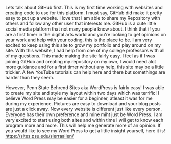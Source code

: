 Lets talk about GitHub first. This is my first time working with websites and creating code to use for this platform. I must say, GitHub did make it pretty easy to put up a website. I love that I am able to share my Repository with others and follow any other user that interests me. GitHub is a cute little social media platform that not many people know about. I think that if you are a first timer in the digital arts world and you're looking to get opinions on your work and help with your coding, this is the place to be. I am very excited to keep using this site to grow my portfolio and play around on my site. With this website, I had help from one of my college professors with all of my questions. This made making the site fairly easy. I feel as if I was joining GitHub and creating my repository on my own, I would need alot more guidance and for a first timer without any help, this site may be a little trickier. A few YouTube tutorials can help here and there but somethings are harder than they seem.

However, Penn State Behrend Sites aka WordPress is fairly easy! I was able to create my site and style my layout within two days which was terrific! I believe Word Press may be easier for a beginner, atleast it was for me during my experience. Pictures are easy to download and your blog posts are just a click away. Now every website is different just like every person. Everyone has their own preference and mine miht just be Word Press. I am very excited to start using both sites and within time I will get to know each program more and more. This will help me generate more of an opinion. If you would like to see my Word Press to get a little insight yourself, here it is! https://sites.psu.edu/sierraallen/ 
